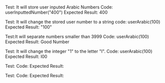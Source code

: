 
Test: It will store user inputed Arabic Numbers
Code: userInputtedNumber("400")
Expected Result: 400

Test: It will change the stored user number to a string
code: userArabic(100)
Expected Result: "100"

Test:It will separate numbers smaller than 3999
Code: userArabic(100)
Expected Result: Good Number

Test: It will change the integer "1" to the letter "I".
Code: userArabic(100)
Expected Result: I00

Test:
Code:
Expected Result:

Test:
Code:
Expected Result: